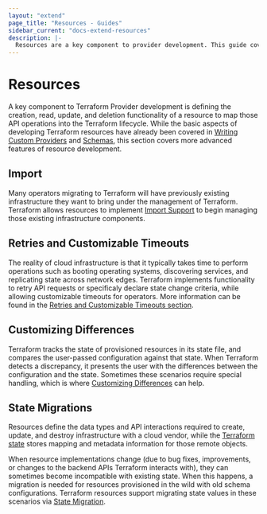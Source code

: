 ```yaml
---
layout: "extend"
page_title: "Resources - Guides"
sidebar_current: "docs-extend-resources"
description: |-
  Resources are a key component to provider development. This guide covers using advanced resource APIs.
---
```


# Resources

A key component to Terraform Provider development is defining the creation, read, update, and deletion functionality of a resource to map those API operations into the Terraform lifecycle. While the basic aspects of developing Terraform resources have already been covered in [Writing Custom Providers](/docs/extend/writing-custom-providers.html) and [Schemas](/docs/extend/schemas/), this section covers more advanced features of resource development.

## Import

Many operators migrating to Terraform will have previously existing infrastructure they want to bring under the management of Terraform. Terraform allows resources to implement [Import Support](/docs/extend/resources/import.html) to begin managing those existing infrastructure components.

## Retries and Customizable Timeouts

The reality of cloud infrastructure is that it typically takes time to perform operations such as booting operating systems, discovering services, and replicating state across network edges. Terraform implements functionality to retry API requests or specificaly declare state change criteria, while allowing customizable timeouts for operators. More information can be found in the [Retries and Customizable Timeouts section](/docs/extend/resources/retries-and-customizable-timeouts.html).

## Customizing Differences

Terraform tracks the state of provisioned resources in its state file, and compares the user-passed configuration against that state. When Terraform detects a discrepancy, it presents the user with the differences between the configuration and the state. Sometimes these scenarios require special handling, which is where [Customizing Differences](/docs/extend/resources/customizing-differences.html) can help.

## State Migrations

Resources define the data types and API interactions required to create, update, and destroy infrastructure with a cloud vendor, while the [Terraform state](/docs/state/index.html) stores mapping and metadata information for those remote objects. 

When resource implementations change (due to bug fixes, improvements, or changes to the backend APIs Terraform interacts with), they can sometimes become incompatible with existing state. When this happens, a migration is needed for resources provisioned in the wild with old schema configurations. Terraform resources support migrating state values in these scenarios via [State Migration](/docs/extend/resources/state-migration.html).
